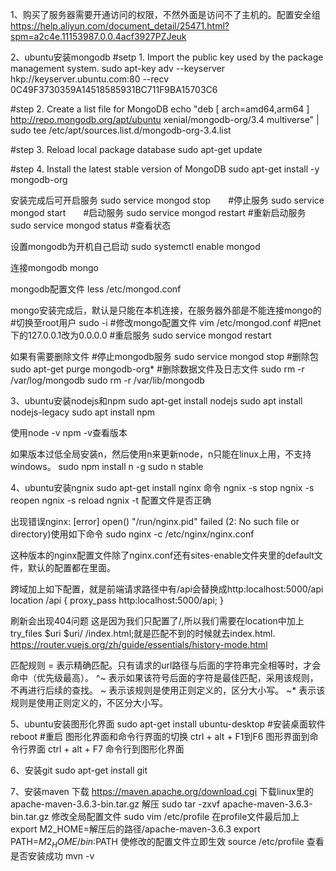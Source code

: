1、购买了服务器需要开通访问的权限，不然外面是访问不了主机的。配置安全组
  https://help.aliyun.com/document_detail/25471.html?spm=a2c4e.11153987.0.0.4acf3927PZJeuk
  
2、ubuntu安装mongodb
  #setp 1. Import the public key used by the package management system.
  sudo apt-key adv --keyserver hkp://keyserver.ubuntu.com:80 --recv 0C49F3730359A14518585931BC711F9BA15703C6
  
  #step 2. Create a list file for MongoDB
  echo "deb [ arch=amd64,arm64 ] http://repo.mongodb.org/apt/ubuntu xenial/mongodb-org/3.4 multiverse" | sudo tee /etc/apt/sources.list.d/mongodb-org-3.4.list
  
  #step 3. Reload local package database
  sudo apt-get update
 
  #step 4. Install the latest stable version of MongoDB
  sudo apt-get install -y mongodb-org
  
  安装完成后可开启服务
    sudo service mongod stop　　#停止服务
    sudo service mongod start　　#启动服务
    sudo service mongod restart #重新启动服务
    sudo service mongod status #查看状态
   
  设置mongodb为开机自己启动
    sudo systemctl enable mongod
    
  连接mongodb
    mongo
  
  mongodb配置文件
    less /etc/mongod.conf
  
  mongo安装完成后，默认是只能在本机连接，在服务器外部是不能连接mongo的
    #切换至root用户
      sudo -i
    #修改mongo配置文件
      vim /etc/mongod.conf
    #把net下的127.0.0.1改为0.0.0.0
    #重启服务
      sudo service mongod restart
    
  如果有需要删除文件
    #停止mongodb服务
      sudo service mongod stop
    #删除包
      sudo apt-get purge mongodb-org*
    #删除数据文件及日志文件
      sudo rm -r /var/log/mongodb
      sudo rm -r /var/lib/mongodb

3、ubuntu安装nodejs和npm
  sudo apt-get install nodejs
  sudo apt install nodejs-legacy
  sudo apt install npm
  
  使用node -v npm -v查看版本
  
  如果版本过低全局安装n，然后使用n来更新node，n只能在linux上用，不支持windows。
  sudo npm install n -g
  sudo n stable
    
4、ubuntu安装ngnix
  sudo apt-get install nginx
  命令
    ngnix -s stop
    ngnix -s reopen
    ngnix -s reload
    ngnix -t 配置文件是否正确
  
  出现错误nginx: [error] open() "/run/nginx.pid" failed (2: No such file or directory)使用如下命令
    sudo nginx -c /etc/nginx/nginx.conf
    
  这种版本的nginx配置文件除了nginx.conf还有sites-enable文件夹里的default文件，默认的配置都在里面。
  
  跨域加上如下配置，就是前端请求路径中有/api会替换成http:localhost:5000/api
    location /api {
      proxy_pass http:localhost:5000/api;
    }
  
  刷新会出现404问题
    这是因为我们只配置了/,所以我们需要在location中加上 try_files $uri $uri/ /index.html;就是匹配不到的时候就去index.html.
    https://router.vuejs.org/zh/guide/essentials/history-mode.html

  匹配规则
    = 表示精确匹配。只有请求的url路径与后面的字符串完全相等时，才会命中（优先级最高）。
    ^~ 表示如果该符号后面的字符是最佳匹配，采用该规则，不再进行后续的查找。
    ~ 表示该规则是使用正则定义的，区分大小写。
    ~* 表示该规则是使用正则定义的，不区分大小写。

5、ubuntu安装图形化界面
  sudo apt-get install ubuntu-desktop #安装桌面软件
  reboot #重启
  图形化界面和命令行界面的切换
  ctrl + alt + F1到F6 图形界面到命令行界面
  ctrl + alt + F7 命令行到图形化界面

6、安装git
  sudo apt-get install git

7、安装maven
  下载 https://maven.apache.org/download.cgi 下载linux里的apache-maven-3.6.3-bin.tar.gz
  解压 sudo tar -zxvf apache-maven-3.6.3-bin.tar.gz
  修改全局配置文件 sudo vim /etc/profile
  在profile文件最后加上
    export M2_HOME=解压后的路径/apache-maven-3.6.3
    export PATH=${M2_HOME}/bin:$PATH
  使修改的配置文件立即生效 source /etc/profile
  查看是否安装成功 mvn -v
